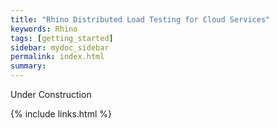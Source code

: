 ```yaml
---
title: "Rhino Distributed Load Testing for Cloud Services"
keywords: Rhino
tags: [getting_started]
sidebar: mydoc_sidebar
permalink: index.html
summary: 
---
```


Under Construction

{% include links.html %}
